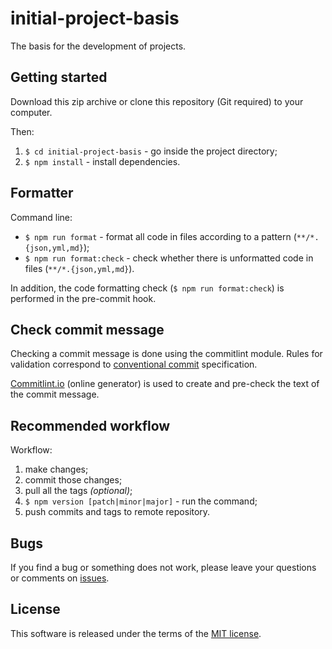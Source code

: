 # initial-project-basis

The basis for the development of projects.

## Getting started

Download this zip archive or clone this repository (Git required) to your computer.

Then:

1. `$ cd initial-project-basis` - go inside the project directory;
2. `$ npm install` - install dependencies.

## Formatter

Command line:

- `$ npm run format` - format all code in files according to a pattern (`**/*.{json,yml,md}`);
- `$ npm run format:check` - check whether there is unformatted code in files (`**/*.{json,yml,md}`).

In addition, the code formatting check (`$ npm run format:check`) is performed in the pre-commit hook.

## Check commit message

Checking a commit message is done using the commitlint module. Rules for validation correspond to [conventional commit](https://www.conventionalcommits.org) specification.

[Commitlint.io](https://commitlint.io) (online generator) is used to create and pre-check the text of the commit message.

## Recommended workflow

Workflow:

1. make changes;
2. commit those changes;
3. pull all the tags _(optional)_;
4. `$ npm version [patch|minor|major]` - run the command;
5. push commits and tags to remote repository.

## Bugs

If you find a bug or something does not work, please leave your questions or comments on [issues](https://github.com/ecmatonix/initial-project-basis/issues).

## License

This software is released under the terms of the [MIT license](https://github.com/ecmatonix/initial-project-basis/blob/master/LICENSE).
